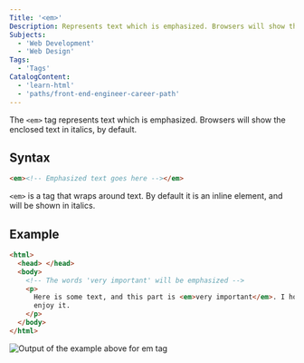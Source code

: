 ```yaml
---
Title: '<em>'
Description: Represents text which is emphasized. Browsers will show the enclosed text in italics, by default."
Subjects:
  - 'Web Development'
  - 'Web Design'
Tags:
  - 'Tags'
CatalogContent:
  - 'learn-html'
  - 'paths/front-end-engineer-career-path'
---
```


The `<em>` tag represents text which is emphasized. Browsers will show the enclosed text in italics, by default.

## Syntax

```html
<em><!-- Emphasized text goes here --></em>
```

`<em>` is a tag that wraps around text. By default it is an inline element, and will be shown in italics.

## Example

```html
<html>
  <head> </head>
  <body>
    <!-- The words 'very important' will be emphasized -->
    <p>
      Here is some text, and this part is <em>very important</em>. I hope you
      enjoy it.
    </p>
  </body>
</html>
```

![Output of the example above for em tag](https://raw.githubusercontent.com/Codecademy/docs/docs/media/em-tag-example.png)
